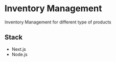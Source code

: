 # Inventory Management

Inventory Management for different type of products

## Stack

- Next.js
- Node.js
